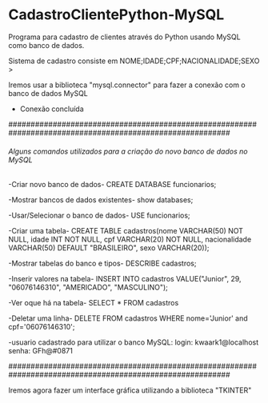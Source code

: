 # CadastroClientePython-MySQL
Programa para cadastro de clientes através do Python usando MySQL como banco de dados.

Sistema de cadastro consiste em NOME;IDADE;CPF;NACIONALIDADE;SEXO >

Iremos usar a biblioteca "mysql.connector" para fazer a conexão com o banco de dados MySQL

- Conexão concluída

##########################################################################################################
###### Alguns comandos utilizados para a criação do novo banco de dados no MySQL ######
-Criar novo banco de dados-
CREATE DATABASE funcionarios;

-Mostrar bancos de dados existentes-
show databases;

-Usar/Selecionar o banco de dados-
USE funcionarios;

-Criar uma tabela-
CREATE TABLE cadastros(nome VARCHAR(50) NOT NULL, idade INT NOT NULL, cpf VARCHAR(20) NOT NULL, nacionalidade VARCHAR(50) DEFAULT "BRASILEIRO", sexo VARCHAR(20));

-Mostrar tabelas do banco e tipos-
DESCRIBE cadastros;

-Inserir valores na tabela-
INSERT INTO cadastros VALUE("Junior", 29, "06076146310", "AMERICADO", "MASCULINO");

-Ver oque há na tabela-
SELECT * FROM cadastros

-Deletar uma linha-
DELETE FROM cadastros WHERE nome='Junior' and cpf='06076146310';


-usuario cadastrado para utilizar o banco MySQL:
login: kwaark1@localhost
senha: GFh@#0871

##########################################################################################################

Iremos agora fazer um interface gráfica utilizando a biblioteca "TKINTER"

















